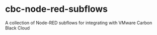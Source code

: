 # cbc-node-red-subflows
A collection of Node-RED subflows for integrating with VMware Carbon Black Cloud

